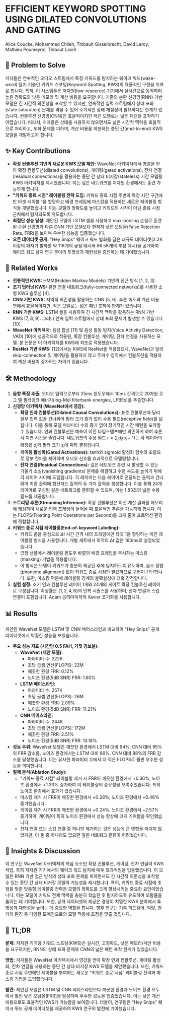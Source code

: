 # EFFICIENT KEYWORD SPOTTING USING DILATED CONVOLUTIONS AND GATING

Alice Coucke, Mohammed Chlieh, Thibault Gisselbrecht, David Leroy, Mathieu Poumeyrol, Thibaut Lavril

## 🧩 Problem to Solve

저자들은 연속적인 오디오 스트림에서 특정 키워드를 탐지하는 웨이크 워드(wake-word) 탐지 기술인 키워드 스포팅(Keyword Spotting, KWS)의 효율적인 구현을 목표로 합니다. 특히, 이 시스템들은 저자원(low-resource) 기기에서 실시간으로 동작하며 높은 정확도와 낮은 메모리 및 계산 비용을 요구합니다. 기존의 순환 신경망(RNN) 기반 모델은 긴 시간적 의존성을 포착할 수 있지만, 연속적인 입력 스트림에서 상태 포화(state saturation) 문제를 겪을 수 있어 주기적인 상태 재설정이 필요하다는 한계가 있습니다. 컨볼루션 신경망(CNN)은 효율적이지만 작은 모델로는 넓은 패턴을 포착하기 어렵습니다. 따라서, 저자들은 상태를 사용하지 않으면서도 넓은 시간적 맥락을 효율적으로 처리하고, 포화 문제를 피하며, 계산 비용을 제한하는 종단 간(end-to-end) KWS 모델을 개발하고자 합니다.

## ✨ Key Contributions

- **확장 컨볼루션 기반의 새로운 KWS 모델 제안:** WaveNet 아키텍처에서 영감을 받아 확장 컨볼루션(dilated convolutions), 게이팅(gated activations), 잔차 연결(residual connections)을 활용하는 종단 간 상태 비저장(stateless) 시간 모델링 KWS 아키텍처를 제시했습니다. 이는 깊은 네트워크를 저자원 환경에서도 훈련 가능하게 합니다.
- **"키워드 종료 시점" 레이블링 전략 도입:** 키워드 종료 시점 주변의 특정 시간 구간에만 타겟 레이블 1을 할당하고 배경 프레임에 마스킹을 적용하는 새로운 레이블링 방식을 개발했습니다. 이는 모델의 정확도를 높이고 키워드의 시작이 아닌 종료 시점 근처에서 탐지되도록 유도합니다.
- **최첨단 성능 달성:** 제안된 모델이 LSTM 셀을 사용하고 max-pooling 손실로 훈련된 순환 신경망과 다른 CNN 기반 모델보다 현저히 낮은 오탐율(False Rejection Rate, FRR)을 보이며 우수한 성능을 입증했습니다.
- **오픈 데이터셋 공개:** "Hey Snips" 웨이크 워드 발화를 담은 대규모 데이터셋(2.2K 이상의 화자가 발화한 약 11K개의 긍정 예시와 86.5K개의 부정 예시)을 공개하여 웨이크 워드 탐지 연구 분야의 투명성과 재현성을 증진하는 데 기여했습니다.

## 📎 Related Works

- **전통적인 KWS:** HMM(Hidden Markov Models) 기반의 접근 방식 [1, 2, 3].
- **초기 딥러닝 KWS:** 완전 연결 네트워크(fully-connected networks)를 사용한 소형 KWS 솔루션 [4].
- **CNN 기반 KWS:** 지역적 의존성을 활용하는 CNN [5, 6]. 추론 속도와 계산 비용 면에서 효율적이지만, 작은 모델로는 넓은 패턴 포착에 한계가 있습니다.
- **RNN 기반 KWS:** LSTM 셀을 사용하여 긴 시간적 맥락을 활용하는 RNN 기반 KWS [7, 8, 9]. 그러나 연속 입력 스트림에서 상태 포화 문제가 발생할 수 있습니다 [10].
- **WaveNet 아키텍처:** 음성 합성 [11] 및 음성 활동 탐지(Voice Activity Detection, VAD) [10]에 성공적으로 적용된, 확장 컨볼루션, 게이팅, 잔차 연결을 사용하는 모델. 본 논문은 이 아키텍처를 KWS에 최초로 적용했습니다.
- **ResNet 기반 KWS:** [12]에서는 KWS에 ResNet을 적용했으나, WaveNet과 달리 skip-connection 및 게이팅을 활용하지 않고 주파수 영역에서 컨볼루션을 적용하여 계산 비용이 증가하는 차이가 있습니다.

## 🛠️ Methodology

1. **음향 특징 추출:** 오디오 입력으로부터 25ms 윈도우에서 10ms 간격으로 20차원 로그 멜 필터뱅크 에너지(log-Mel filterbank energies, LFBEs)를 추출합니다.
2. **신경망 아키텍처 (WaveNet에서 영감):**
   - **확장 인과 컨볼루션(Dilated Causal Convolutions):** 표준 컨볼루션과 달리 일부 입력 값을 건너뛰어 필터 크기 증가 없이 수용 필드(receptive field)를 넓힙니다. 이를 통해 모델 파라미터 수의 증가 없이 장기적인 시간 패턴을 포착할 수 있습니다. 인과 컨볼루션은 예측이 이전 타임스탬프에만 의존하게 하여 추론 시 지연 시간을 줄입니다. 네트워크의 수용 필드 $r = \sum_{i} d_{i}(s_{i}-1)$는 각 레이어의 확장률 $d_{i}$와 필터 크기 $s_{i}$에 따라 결정됩니다.
   - **게이팅 활성화(Gated Activations):** tanh와 sigmoid 활성화 함수의 조합으로 정보 전파를 제어하며 오디오 신호를 효과적으로 모델링합니다.
   - **잔차 연결(Residual Connections):** 깊은 네트워크 훈련 시 발생할 수 있는 기울기 소실(vanishing gradients) 문제를 해결하고 수렴 속도를 높이기 위해 각 레이어 사이에 도입됩니다. 각 레이어는 다음 레이어로 전달되는 출력과 건너뛰어 최종 출력에 합산되는 출력의 두 가지 출력을 생성합니다. 이를 통해 24개 레이어로 구성된 깊은 네트워크를 훈련할 수 있으며, 이는 1.83초의 넓은 수용 필드를 제공합니다.
3. **스트리밍 추론(Streaming Inference):** 확장 컨볼루션은 이전 계산 결과를 메모리에 캐싱하여 새로운 입력 프레임이 들어올 때 효율적인 추론을 가능하게 합니다. 이는 FLOPS(Floating Point Operations per Second)를 크게 줄여 프로덕션 환경에 적합합니다.
4. **키워드 종료 시점 레이블링(End-of-keyword Labeling):**
   - 키워드 끝을 중심으로 $\Delta t$ 시간 간격 내의 프레임에만 타겟 1을 할당하는 이진 레이블링 방식을 사용합니다. 개발 세트에서 최적의 $\Delta t$ 값은 160ms로 설정되었습니다.
   - 긍정 샘플에서 레이블링 윈도우 바깥의 배경 프레임을 무시하는 마스킹(masking) 기법을 적용합니다.
   - 이 방식은 모델이 키워드가 충분히 제공된 후에 탐지하도록 유도하며, 음소 정렬(phoneme alignment) 없이 키워드 종료 시점만 필요하므로 구현이 간단합니다. 또한, 마스킹 덕분에 레이블링 경계의 불확실성에 더욱 강건합니다.
5. **실험 설정:** 초기 인과 컨볼루션 레이어 1개와 24개의 게이트 확장 컨볼루션 레이어로 구성됩니다. 확장률은 $\{1, 2, 4, 8\}$의 반복 시퀀스를 사용하며, 잔차 연결과 스킵 연결이 포함됩니다. Adam 옵티마이저와 Xavier 초기화를 사용합니다.

## 📊 Results

제안된 WaveNet 모델은 LSTM 및 CNN 베이스라인과 비교하여 "Hey Snips" 공개 데이터셋에서 탁월한 성능을 보였습니다.

- **주요 성능 지표 (시간당 0.5 FAH, 거짓 경보율):**
  - **WaveNet (제안 모델):**
    - 파라미터 수: 222K
    - 초당 곱셈 연산(FLOPS): 22M
    - 깨끗한 환경 FRR: 0.12%
    - 노이즈 환경(5dB SNR) FRR: 1.60%
  - **LSTM 베이스라인:**
    - 파라미터 수: 257K
    - 초당 곱셈 연산(FLOPS): 26M
    - 깨끗한 환경 FRR: 2.09%
    - 노이즈 환경(5dB SNR) FRR: 11.21%
  - **CNN 베이스라인:**
    - 파라미터 수: 244K
    - 초당 곱셈 연산(FLOPS): 172M
    - 깨끗한 환경 FRR: 2.51%
    - 노이즈 환경(5dB SNR) FRR: 13.18%
- **성능 우위:** WaveNet 모델은 깨끗한 환경에서 LSTM 대비 94%, CNN 대비 95%의 FRR 감소를, 노이즈 환경에서는 LSTM 대비 86%, CNN 대비 88%의 FRR 감소를 달성했습니다. 이는 유사한 파라미터 수에서 더 적은 FLOPS로 훨씬 우수한 성능을 의미합니다.
- **절제 분석(Ablation Study):**
  - "키워드 종료 시점" 레이블링 제거 시 FRR이 깨끗한 환경에서 +0.36%, 노이즈 환경에서 +1.33% 증가하여 이 레이블링의 중요성을 보여주었습니다. 특히 노이즈 환경에서 효과가 컸습니다.
  - 마스킹 제거 시 FRR이 깨끗한 환경에서 +0.28%, 노이즈 환경에서 +0.46% 증가했습니다.
  - 게이팅 제거 시 FRR이 깨끗한 환경에서 +0.24%, 노이즈 환경에서 +2.57% 증가하여, 게이팅이 특히 노이즈 환경에서 성능 향상에 크게 기여함을 확인했습니다.
  - 잔차 연결 또는 스킵 연결 중 하나만 제거하는 것은 성능에 큰 영향을 미치지 않았지만, 이 둘 중 하나라도 없으면 깊은 네트워크 훈련이 어려웠습니다.

## 🧠 Insights & Discussion

이 연구는 WaveNet 아키텍처의 핵심 요소인 확장 컨볼루션, 게이팅, 잔차 연결이 KWS 작업, 특히 저자원 기기에서의 웨이크 워드 탐지에 매우 효과적임을 입증했습니다. 이 모델은 RNN 기반 접근 방식의 상태 포화 문제를 피하면서도 긴 시간적 의존성을 포착할 수 있는 종단 간 상태 비저장 모델의 가능성을 제시합니다. 특히, 키워드 종료 시점에 초점을 맞춘 맞춤형 레이블링 전략은 모델의 정확도를 크게 향상시키는 중요한 요인이었습니다. 이는 모델이 키워드 전체 맥락을 충분히 학습한 후 탐지하도록 유도하여 오탐율을 줄이는 데 기여합니다. 또한, 공개 데이터셋의 제공은 경쟁이 치열한 KWS 분야에서 투명성과 재현성을 높이는 데 중요한 역할을 합니다. 향후 연구는 기록 하드웨어, 억양, 원거리 환경 등 다양한 도메인으로의 모델 적응에 초점을 맞출 것입니다.

## 📌 TL;DR

**문제:** 저자원 기기용 키워드 스포팅(KWS)은 실시간, 고정확도, 낮은 메모리/계산 비용을 요구하지만, RNN의 상태 포화 문제와 CNN의 넓은 패턴 포착 한계가 있었습니다.

**방법:** 저자들은 WaveNet 아키텍처에서 영감을 받아 확장 인과 컨볼루션, 게이팅 활성화, 잔차 연결을 사용하는 종단 간 상태 비저장 KWS 모델을 제안했습니다. 또한, 키워드 종료 시점 주변에만 레이블을 부여하는 새로운 "키워드 종료 시점" 레이블링 전략과 마스킹 기법을 도입했습니다.

**발견:** 제안된 모델은 LSTM 및 CNN 베이스라인보다 깨끗한 환경과 노이즈 환경 모두에서 훨씬 낮은 오탐율(FRR)을 달성하며 우수한 성능을 입증했습니다. 이는 낮은 계산 비용으로도 효율적인 KWS가 가능함을 보여줍니다. 더불어, 연구팀은 "Hey Snips" 웨이크 워드 공개 데이터셋을 제공하여 KWS 연구의 발전에 기여했습니다.
